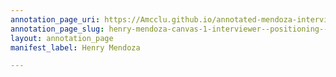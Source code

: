 ```yaml
---
annotation_page_uri: https://Amcclu.github.io/annotated-mendoza-interview/annotations/henry-mendoza-canvas-1-interviewer--positioning--specific-question--qualifying.json
annotation_page_slug: henry-mendoza-canvas-1-interviewer--positioning--specific-question--qualifying
layout: annotation_page
manifest_label: Henry Mendoza

---
```

